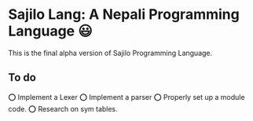 # Sajilo Lang: A Nepali Programming Language :smiley:
This is the final alpha version of Sajilo Programming Language. 


## To do
:o: Implement a Lexer
:o: Implement a parser
:o: Properly set up a module code.
:o: Research on sym tables.
